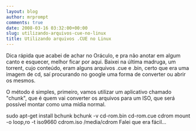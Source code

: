 ```yaml
---
layout: blog
author: mrprompt
comments: true
date: 2008-03-16 03:32:00+00:00
slug: utilizando-arquivos-cue-no-linux
title: Utilizando arquivos .CUE no Linux
---
```


Dica rápida que acabei de achar no Oráculo, e pra não anotar em algum canto e esquecer, melhor ficar por aqui. Baixei na última madruga, um torrent, cujo conteúdo, eram alguns arquivos .cue e .bin, certo que era uma imagem de cd, saí procurando no google uma forma de converter ou abrir os mesmos.

O método é simples, primeiro, vamos utilizar um aplicativo chamado "chunk", que é quem vai converter os arquivos para um ISO, que será possível montar como uma mídia normal.

sudo apt-get install bchunk
bchunk -v cd-rom.bin cd-rom.cue cdrom
mount -o loop,ro -t iso9660 cdrom.iso /media/cdrom
Falei que era fácil...
